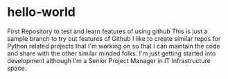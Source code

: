 # hello-world
First Repository to test and learn features of using github
This is just a sample branch to try out features of Github
I like to create similar repos for Python related projects that I'm working on
so that I can maintain the code and share with the other similar minded folks.
I'm just getting started into development although I'm a Senior Project Manager in IT Infrastructure space.
